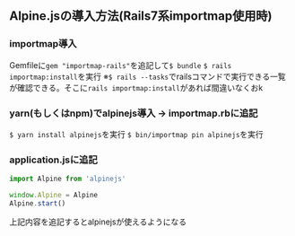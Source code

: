 ## Alpine.jsの導入方法(Rails7系importmap使用時)
### importmap導入
Gemfileに`gem "importmap-rails"`を追記して`$ bundle`
`$ rails importmap:install`を実行
※`$ rails --tasks`でrailsコマンドで実行できる一覧が確認できる。そこに`rails importmap:install`があれば間違いなくおk

### yarn(もしくはnpm)でalpinejs導入 -> importmap.rbに追記
`$ yarn install alpinejs`を実行
`$ bin/importmap pin alpinejs`を実行

### application.jsに追記
```javascript
import Alpine from 'alpinejs'

window.Alpine = Alpine
Alpine.start()
```
上記内容を追記するとalpinejsが使えるようになる
